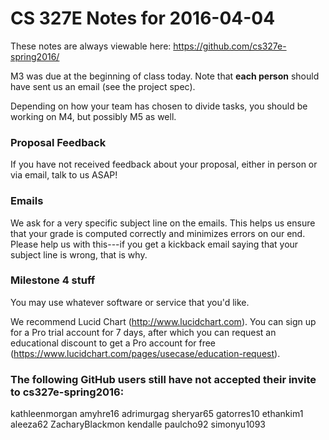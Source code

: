 # CS 327E Notes for 2016-04-04

These notes are always viewable here: https://github.com/cs327e-spring2016/

M3 was due at the beginning of class today. Note that **each person**
should have sent us an email (see the project spec).

Depending on how your team has chosen to divide tasks, you should be working on M4,
but possibly M5 as well.

### Proposal Feedback

If you have not received feedback about your proposal, either in person or via email, talk to us ASAP!

### Emails

We ask for a very specific subject line on the emails. This helps us ensure that your grade is computed correctly and minimizes errors on our end. Please help us with this---if you get a kickback email saying that your subject line is wrong, that is why.

### Milestone 4 stuff

You may use whatever software or service that you'd like.

We recommend Lucid Chart (http://www.lucidchart.com). You can sign up for a Pro trial account for 7 days, after which you can request an educational discount to get a Pro account for free (https://www.lucidchart.com/pages/usecase/education-request).

### The following GitHub users **still** have not accepted their invite to cs327e-spring2016:
kathleenmorgan
amyhre16
adrimurgag
sheryar65
gatorres10
ethankim1
aleeza62
ZacharyBlackmon
kendalle
paulcho92
simonyu1093



